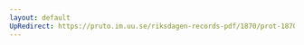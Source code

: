 ```yaml
---
layout: default
UpRedirect: https://pruto.im.uu.se/riksdagen-records-pdf/1870/prot-1870--fk--427/prot-1870--fk--427_043.pdf
---
```


